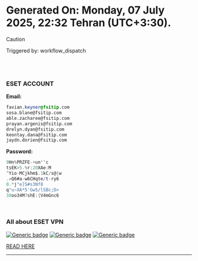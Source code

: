 # Generated On: Monday, 07 July 2025, 22:32 Tehran (UTC+3:30).

> [!CAUTION]
> Triggered by: workflow_dispatch

<br><br>

### ESET ACCOUNT

**Email:**

```CSS
favian.keyner@fsitip.com
sosa.blane@fsitip.com
able.zacharee@fsitip.com
prayan.argenis@fsitip.com
drelyn.dyan@fsitip.com
keontay.dana@fsitip.com
jaydn.dorien@fsitip.com
```

**Password:**

```POV-Ray SDL
9Hn%PRZFE-+un''c
tsEK>5.%r:20XAe:M
^Yio-MCjkhm$.1kC/s@|w
.=Q6#a-w6CHqte/t-ry6
0.*j"e]S#s3Nf8
q"u~XA*5'Gw5/lSBc;D>
38oo34M?shE:{V4mGnc6
```

<br>

### All about ESET VPN


[![Generic badge](https://img.shields.io/badge/Download-Android-green.svg)](https://play.google.com/store/apps/details?id=com.eset.vpn)
[![Generic badge](https://img.shields.io/badge/Download-ios-white.svg)](https://apps.apple.com/us/app/eset-vpn/id6463002278)
[![Generic badge](https://img.shields.io/badge/Download-windows-blue.svg)](https://download.eset.com/com/eset/apps/home/vpn/windows/latest/eset_vpn_installer.exe)
  

[READ HERE](https://t.me/F_NiREvil/2113)

---

<br><br>

